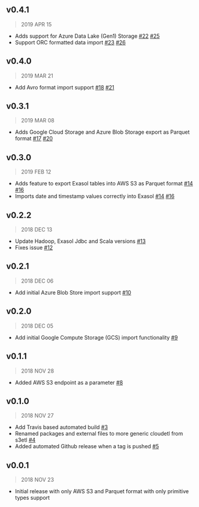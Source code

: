## v0.4.1

> 2019 APR 15

* Adds support for Azure Data Lake (Gen1) Storage
  [#22](https://github.com/exasol/cloud-storage-etl-udfs/issues/22)
  [#25](https://github.com/exasol/cloud-storage-etl-udfs/pull/25)
* Support ORC formatted data import
  [#23](https://github.com/exasol/cloud-storage-etl-udfs/issues/23)
  [#26](https://github.com/exasol/cloud-storage-etl-udfs/pull/26)

## v0.4.0

> 2019 MAR 21

* Add Avro format import support
  [#18](https://github.com/exasol/cloud-storage-etl-udfs/issues/18)
  [#21](https://github.com/exasol/cloud-storage-etl-udfs/pull/21)

## v0.3.1

> 2019 MAR 08

* Adds Google Cloud Storage and Azure Blob Storage export as Parquet format
  [#17](https://github.com/exasol/cloud-storage-etl-udfs/issues/17)
  [#20](https://github.com/exasol/cloud-storage-etl-udfs/pull/20)

## v0.3.0

> 2019 FEB 12

* Adds feature to export Exasol tables into AWS S3 as Parquet format
  [#14](https://github.com/exasol/cloud-storage-etl-udfs/issues/14)
  [#16](https://github.com/exasol/cloud-storage-etl-udfs/pull/16)
* Imports date and timestamp values correctly into Exasol
  [#14](https://github.com/exasol/cloud-storage-etl-udfs/issues/14)
  [#16](https://github.com/exasol/cloud-storage-etl-udfs/pull/16)

## v0.2.2

> 2018 DEC 13

* Update Hadoop, Exasol Jdbc and Scala versions
  [#13](https://github.com/exasol/cloud-storage-etl-udfs/pull/13)
* Fixes issue [#12](https://github.com/exasol/cloud-storage-etl-udfs/issues/12)

## v0.2.1

> 2018 DEC 06

* Add initial Azure Blob Store import support
  [#10](https://github.com/exasol/cloud-storage-etl-udfs/pull/10)

## v0.2.0

> 2018 DEC 05

* Add initial Google Compute Storage (GCS) import functionality
  [#9](https://github.com/exasol/cloud-storage-etl-udfs/pull/9)

## v0.1.1

> 2018 NOV 28

* Added AWS S3 endpoint as a parameter
  [#8](https://github.com/exasol/cloud-storage-etl-udfs/pull/8)

## v0.1.0

> 2018 NOV 27

* Add Travis based automated build
  [#3](https://github.com/exasol/cloud-storage-etl-udfs/pull/3)
* Renamed packages and external files to more generic cloudetl from s3etl
  [#4](https://github.com/exasol/cloud-storage-etl-udfs/pull/4)
* Added automated Github release when a tag is pushed
  [#5](https://github.com/exasol/cloud-storage-etl-udfs/pull/5)

## v0.0.1

> 2018 NOV 23

* Initial release with only AWS S3 and Parquet format with only primitive types
  support

